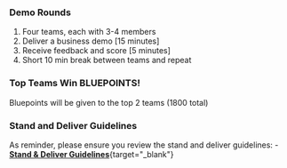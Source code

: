 ### Demo Rounds

<!---
Teams will prepare and deliver a customized Client Onboarding demo in two rounds:

  1. **Round 1**
    1. Groups of 3 teams in order by number (teams 1, 2, 3 together and so forth)
    1. Deliver a business demo for 15 mins
    1. Receive feedback and score for 5 mins
    1. Short 5 min break between teams and repeat
  1. Break
  1. **Round 2**
    1. Five top scoring teams each demo to entire room
    1. Deliver a business demo for 15 mins
--->

<!---
**Instructions - AMERICAS ONLY**  
1. Teams will assemble in groups of three teams to present to each other for feedback  
2. Each team will have 15 minutes to present.  
3. Non-presenting teams use the
<a href="https://ibm.seismic.com/Link/Content/DC8DGXXpd3pXdGfW93MTXWhRPGqj" target="_blank">**Evaluation Criteria**</a> to provide 5 minutes of feedback and a score between 1-5 with 5 being the highest  
4. Rotate until all teams present and receive feedback  
5. One team is nominated from each group of teams to present to the entire business automation track with instructors scoring  
6. BluePoints will be awarded to the overall top three teams  
--->

1. Four teams, each with 3-4 members
1. Deliver a business demo [15 minutes]
1. Receive feedback and score [5 minutes]
1. Short 10 min break between teams and repeat


### Top Teams Win BLUEPOINTS!

Bluepoints will be given to the top 2 teams (1800 total)

<!---
The below bluepoints will be split evenly with all team members
  * First Place: 1,800 bluepoints for team
  * Second Place: 1,000 bluepoints for team
  * Third Place: 600 bluepoints for team
--->
  
### Stand and Deliver Guidelines
As reminder, please ensure you review the stand and deliver guidelines:
    - [**Stand & Deliver Guidelines**](https://ibm.seismic.com/Link/Content/DC8DGXXpd3pXdGfW93MTXWhRPGqj){target="_blank"}
        
<br>
<br>
